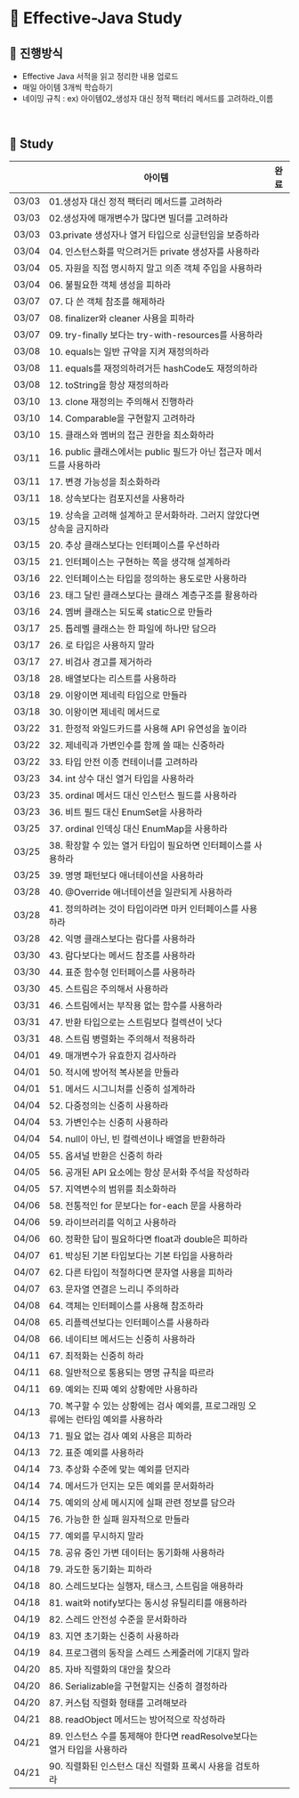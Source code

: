 # 📙 Effective-Java Study 

## 📄 진행방식

- Effective Java 서적을 읽고 정리한 내용 업로드
- 매일 아이템 3개씩 학습하기
- 네이밍 규칙 : ex) 아이템02_생성자 대신 정적 팩터리 메서드를 고려하라_이름

<br>

## 📗 Study

|       | 아이템                                                        | 완료 |
| :---- | ----------------------------------------------------------- | :----: |
| 03/03 | 01.생성자 대신 정적 팩터리 메서드를 고려하라          | |
| 03/03 | 02.생성자에 매개변수가 많다면 빌더를 고려하라         | |
| 03/03 | 03.private 생성자나 열거 타입으로 싱글턴임을 보증하라 | |
| 03/04 | 04. 인스턴스화를 막으려거든 private 생성자를 사용하라 | |
| 03/04 | 05. 자원을 직접 명시하지 말고 의존 객체 주입을 사용하라 | |
| 03/04 | 06. 불필요한 객체 생성을 피하라 | |
| 03/07 | 07. 다 쓴 객체 참조를 해제하라 | |
| 03/07 | 08. finalizer와 cleaner 사용을 피하라 | |
| 03/07 | 09. try-finally 보다는 try-with-resources를 사용하라 | |
| 03/08 | 10. equals는 일반 규약을 지켜 재정의하라 | |
| 03/08 | 11. equals를 재정의하려거든 hashCode도 재정의하라 | |
| 03/08 | 12. toString을 항상 재정의하라 | |
| 03/10 | 13. clone 재정의는 주의해서 진행하라 | |
| 03/10 | 14. Comparable을 구현할지 고려하라 | |
| 03/10 | 15. 클래스와 멤버의 접근 권한을 최소화하라 | |
| 03/11 | 16. public 클래스에서는 public 필드가 아닌 접근자 메서드를 사용하라 |  |
| 03/11 | 17. 변경 가능성을 최소화하라 |  |
| 03/11 | 18. 상속보다는 컴포지션을 사용하라 | |
| 03/15 | 19. 상속을 고려해 설계하고 문서화하라. 그러지 않았다면 상속을 금지하라 | |
| 03/15 | 20. 추상 클래스보다는 인터페이스를 우선하라 | |
| 03/15 | 21. 인터페이스는 구현하는 쪽을 생각해 설계하라 | |
| 03/16 | 22. 인터페이스는 타입을 정의하는 용도로만 사용하라 | |
| 03/16 | 23. 태그 달린 클래스보다는 클래스 계층구조를 활용하라 | |
| 03/16 | 24. 멤버 클래스는 되도록 static으로 만들라 | |
| 03/17 | 25. 톱레벨 클래스는 한 파일에 하나만 담으라 | |
| 03/17 | 26. 로 타입은 사용하지 말라 | |
| 03/17 | 27. 비검사 경고를 제거하라 | |
| 03/18 | 28. 배열보다는 리스트를 사용하라 | |
| 03/18 | 29. 이왕이면 제네릭 타입으로 만들라 | |
| 03/18 | 30. 이왕이면 제네릭 메서드로  | |
| 03/22 | 31. 한정적 와일드카드를 사용해 API 유연성을 높이라 |  |
| 03/22 | 32. 제네릭과 가변인수를 함께 쓸 때는 신중하라 | |
| 03/22 | 33. 타입 안전 이종 컨테이너를 고려하라 |  |
| 03/23 | 34. int 상수 대신 열거 타입을 사용하라 | |
| 03/23 | 35. ordinal 메서드 대신 인스턴스 필드를 사용하라 |  |
| 03/23 | 36. 비트 필드 대신 EnumSet을 사용하라 | |
| 03/25 | 37. ordinal 인덱싱 대신 EnumMap을 사용하라 | |
| 03/25 | 38. 확장할 수 있는 열거 타입이 필요하면 인터페이스를 사용하라 | |
| 03/25 | 39. 명명 패턴보다 애너테이션을 사용하라 | |
| 03/28 | 40. @Override 애너테이션을 일관되게 사용하라 | |
| 03/28 | 41. 정의하려는 것이 타입이라면 마커 인터페이스를 사용하라 | |
| 03/28 | 42. 익명 클래스보다는 람다를 사용하라 | |
| 03/30 | 43. 람다보다는 메서드 참조를 사용하라 | |
| 03/30 | 44. 표준 함수형 인터페이스를 사용하라 |  |
| 03/30 | 45. 스트림은 주의해서 사용하라 |  |
| 03/31 | 46. 스트림에서는 부작용 없는 함수를 사용하라 | |
| 03/31 | 47. 반환 타입으로는 스트림보다 컬렉션이 낫다 | |
| 03/31 | 48. 스트림 병렬화는 주의해서 적용하라 | |
| 04/01 | 49. 매개변수가 유효한지 검사하라 | |
| 04/01 | 50. 적시에 방어적 복사본을 만들라 | |
| 04/01 | 51. 메서드 시그니처를 신중히 설계하라 | |
| 04/04 | 52. 다중정의는 신중히 사용하라 | |
| 04/04 | 53. 가변인수는 신중히 사용하라 | |
| 04/04 | 54. null이 아닌, 빈 컬렉션이나 배열을 반환하라 | |
| 04/05 | 55. 옵셔널 반환은 신중히 하라 | |
| 04/05 | 56. 공개된 API 요소에는 항상 문서화 주석을 작성하라 | |
| 04/05 | 57. 지역변수의 범위를 최소화하라 | |
| 04/06 | 58. 전통적인 for 문보다는 for-each 문을 사용하라 | |
| 04/06 | 59. 라이브러리를 익히고 사용하라 | |
| 04/06 | 60. 정확한 답이 필요하다면 float과 double은 피하라 | |
| 04/07 | 61. 박싱된 기본 타입보다는 기본 타입을 사용하라 | |
| 04/07 | 62. 다른 타입이 적절하다면 문자열 사용을 피하라 |  |
| 04/07 | 63. 문자열 연결은 느리니 주의하라 | |
| 04/08 | 64. 객체는 인터페이스를 사용해 참조하라 | |
| 04/08 | 65. 리플렉션보다는 인터페이스를 사용하라 | |
| 04/08 | 66. 네이티브 메서드는 신중히 사용하라 |  |
| 04/11 | 67. 최적화는 신중히 하라 |  |
| 04/11 | 68. 일반적으로 통용되는 명명 규칙을 따르라 | |
| 04/11 | 69. 예외는 진짜 예외 상황에만 사용하라 |  |
| 04/13 | 70. 복구할 수 있는 상황에는 검사 예외를, 프로그래밍 오류에는 런타임 예외를 사용하라 | |
| 04/13 | 71. 필요 없는 검사 예외 사용은 피하라 | |
| 04/13 | 72. 표준 예외를 사용하라 | |
| 04/14 | 73. 추상화 수준에 맞는 예외를 던지라 | |
| 04/14 | 74. 메서드가 던지는 모든 예외를 문서화하라 | |
| 04/14 | 75. 예외의 상세 메시지에 실패 관련 정보를 담으라 | |
| 04/15 | 76. 가능한 한 실패 원자적으로 만들라 | |
| 04/15 | 77. 예외를 무시하지 말라 | |
| 04/15 | 78. 공유 중인 가변 데이터는 동기화해 사용하라 | |
| 04/18 | 79. 과도한 동기화는 피하라 | |
| 04/18 | 80. 스레드보다는 실행자, 태스크, 스트림을 애용하라 | |
| 04/18 | 81. wait와 notify보다는 동시성 유틸리티를 애용하라 | |
| 04/19 | 82. 스레드 안전성 수준을 문서화하라 | |
| 04/19 | 83. 지연 초기화는 신중히 사용하라 | |
| 04/19 | 84. 프로그램의 동작을 스레드 스케줄러에 기대지 말라 | |
| 04/20 | 85. 자바 직렬화의 대안을 찾으라 | |
| 04/20 | 86. Serializable을 구현할지는 신중히 결정하라 | |
| 04/20 | 87. 커스텀 직렬화 형태를 고려해보라 | |
| 04/21 | 88. readObject 메서드는 방어적으로 작성하라 | |
| 04/21 | 89. 인스턴스 수를 통제해야 한다면 readResolve보다는 열거 타입을 사용하라 | |
| 04/21 | 90. 직렬화된 인스턴스 대신 직렬화 프록시 사용을 검토하라 |  |

<br>
